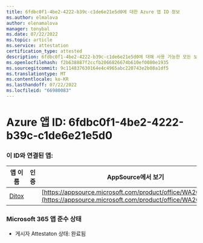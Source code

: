 ```yaml
---
title: 6fdbc0f1-4be2-4222-b39c-c1de6e21e5d0에 대한 Azure 앱 ID 정보
ms.author: elmalova
author: elenamalova
manager: tonybal
ms.date: 07/22/2022
ms.topic: article
ms.service: attestation
certification_type: attested
description: 6fdbc0f1-4be2-4222-b39c-c1de6e21e5d0에 대해 사용 가능한 모든 보안 및 규정 준수 정보입니다.
ms.openlocfilehash: f2b638887f2ccfb2066826674b610ef0080e1935
ms.sourcegitcommit: 9c114837630164e4c4965abc220743e2b08a1df5
ms.translationtype: MT
ms.contentlocale: ko-KR
ms.lasthandoff: 07/22/2022
ms.locfileid: "66980083"
---
```

# <a name="azure-app-id-6fdbc0f1-4be2-4222-b39c-c1de6e21e5d0"></a>Azure 앱 ID: 6fdbc0f1-4be2-4222-b39c-c1de6e21e5d0


### <a name="apps-associated-with-this-id"></a>이 ID와 연결된 앱:
| **앱 이름** | **인증** | **AppSource에서 보기** |
|--------------|---------------|-----------------------|
| [Ditox](../forward/WA200004193.md) |  | [https://appsource.microsoft.com/product/office/WA200004193](https://appsource.microsoft.com/product/office/WA200004193) |

### <a name="microsoft-365-app-compliance-status"></a>Microsoft 365 앱 준수 상태
- 게시자 Attestaton 상태: 완료됨
